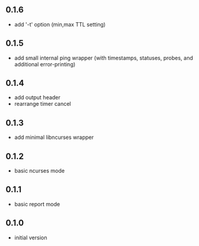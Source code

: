 ## 0.1.6
- add '-t' option (min,max TTL setting)

## 0.1.5
- add small internal ping wrapper (with timestamps, statuses, probes, and additional error-printing)

## 0.1.4
- add output header
- rearrange timer cancel

## 0.1.3
- add minimal libncurses wrapper

## 0.1.2
- basic ncurses mode

## 0.1.1
- basic report mode

## 0.1.0

- initial version

